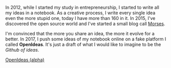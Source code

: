 In 2012, while I started my study in entrepreneurship, I started to write all my ideas in a notebook. As a creative process, I write every single idea even the more stupid one, today I have more than 160 in it. In 2015, I've discovered the open source world and I've started a small blog call [Morses](http://mors.es).

I'm convinced that the more you share an idea, the more it evolve for a better. In 2017, I push some ideas of my notebook online on a fake platform I called **OpenIdeas**. It's just a draft of what I would like to imagine to be the _Github of ideas_.

<a class="btn btn-primary btn-lg" target="_blank" href="http://dorian.mors.es/open-ideas/"><i class="fas fa-lightbulb"></i> OpenIdeas (alpha)</a>
